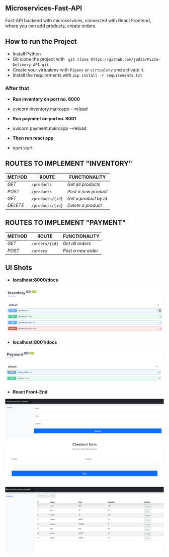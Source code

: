 ## Microservices-Fast-API
Fast-API backend with microservices, connected with React Frontend, where you can add products, create orders.

## How to run the Project
- Install Python
- Git clone the project with ``` git clone https://github.com/jod35/Pizza-Delivery-API.git```
- Create your virtualenv with `Pipenv` or `virtualenv` and activate it.
- Install the requirements with ``` pip install -r requirements.txt ```

### After that
 - <strong> Run inventory on port no. 8000 </strong>
 - uvicorn inventory.main:app --reload
 
 - <strong> Run payment on portno. 8001 </strong>
 - uvicorn payment.main:app --reload
 
 - <strong> Then run react app </strong>
 - npm start
 
## ROUTES TO IMPLEMENT  "INVENTORY" 
| METHOD | ROUTE | FUNCTIONALITY |
| ------- | ----- | ------------- | 
| *GET* | ```/products``` | _Get all products_|
| *POST* | ```/products``` | _Post a new product_|
| *GET* | ```/products/{id}``` | _Get a product by id_|
| *DELETE* | ```/products/{id}``` | _Delete a product_|


## ROUTES TO IMPLEMENT "PAYMENT"
| METHOD | ROUTE | FUNCTIONALITY |
| ------- | ----- | ------------- | 
| *GET* | ```/orders/{id}``` | _Get all orders_|
| *POST* | ```/orders``` | _Post a new order_|


## UI Shots
- <strong> localhost:8000/docs </strong>
<img src="/ss/inventory.PNG">

- <strong> localhost:8001/docs </strong>
<img src="/ss/payment.PNG">

- <strong> React Front-End </strong>
<img src="/ss/ui1.PNG">
<img src="/ss/ui2.PNG">
<img src="/ss/ui3.PNG">



